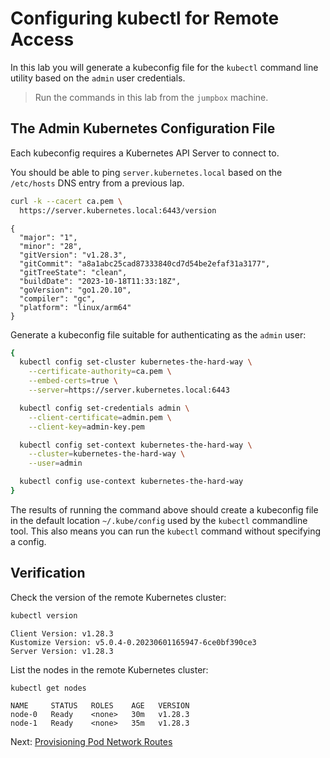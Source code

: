 # Configuring kubectl for Remote Access

In this lab you will generate a kubeconfig file for the `kubectl` command line utility based on the `admin` user credentials.

> Run the commands in this lab from the `jumpbox` machine.

## The Admin Kubernetes Configuration File

Each kubeconfig requires a Kubernetes API Server to connect to.

You should be able to ping `server.kubernetes.local` based on the `/etc/hosts` DNS entry from a previous lap.

```bash
curl -k --cacert ca.pem \
  https://server.kubernetes.local:6443/version
```

```text
{
  "major": "1",
  "minor": "28",
  "gitVersion": "v1.28.3",
  "gitCommit": "a8a1abc25cad87333840cd7d54be2efaf31a3177",
  "gitTreeState": "clean",
  "buildDate": "2023-10-18T11:33:18Z",
  "goVersion": "go1.20.10",
  "compiler": "gc",
  "platform": "linux/arm64"
}
```

Generate a kubeconfig file suitable for authenticating as the `admin` user:

```bash
{
  kubectl config set-cluster kubernetes-the-hard-way \
    --certificate-authority=ca.pem \
    --embed-certs=true \
    --server=https://server.kubernetes.local:6443

  kubectl config set-credentials admin \
    --client-certificate=admin.pem \
    --client-key=admin-key.pem

  kubectl config set-context kubernetes-the-hard-way \
    --cluster=kubernetes-the-hard-way \
    --user=admin

  kubectl config use-context kubernetes-the-hard-way
}
```
The results of running the command above should create a kubeconfig file in the default location `~/.kube/config` used by the  `kubectl` commandline tool. This also means you can run the `kubectl` command without specifying a config.


## Verification

Check the version of the remote Kubernetes cluster:

```bash
kubectl version
```

```text
Client Version: v1.28.3
Kustomize Version: v5.0.4-0.20230601165947-6ce0bf390ce3
Server Version: v1.28.3
```

List the nodes in the remote Kubernetes cluster:

```bash
kubectl get nodes
```

```
NAME     STATUS   ROLES    AGE   VERSION
node-0   Ready    <none>   30m   v1.28.3
node-1   Ready    <none>   35m   v1.28.3
```

Next: [Provisioning Pod Network Routes](11-pod-network-routes.md)
